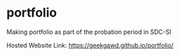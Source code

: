# portfolio
Making portfolio as part of the probation period in SDC-SI

Hosted Website Link:
https://geekgawd.github.io/portfolio/
